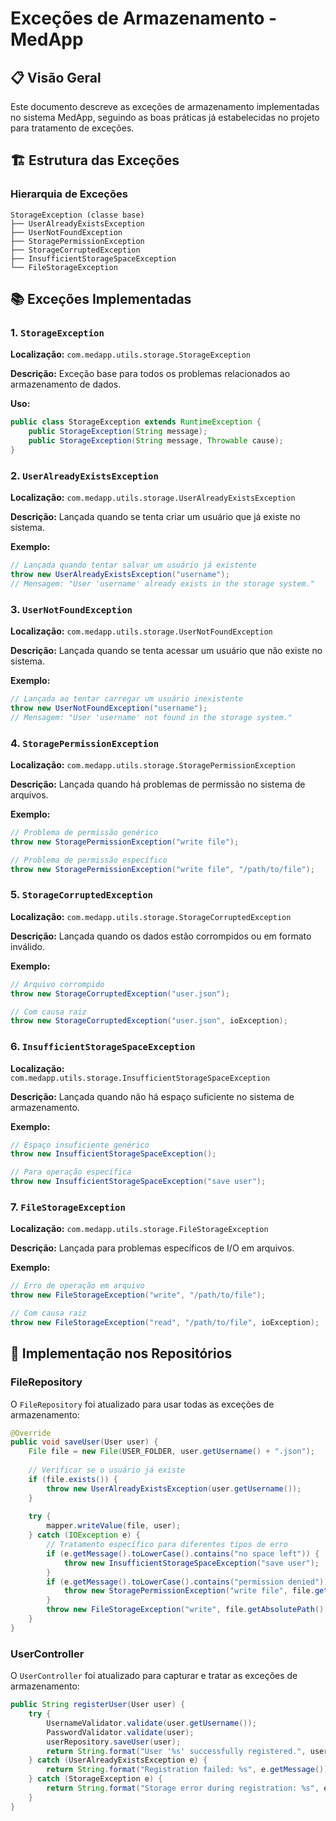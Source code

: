 # Exceções de Armazenamento - MedApp

## 📋 Visão Geral

Este documento descreve as exceções de armazenamento implementadas no sistema MedApp, seguindo as boas práticas já estabelecidas no projeto para tratamento de exceções.

## 🏗️ Estrutura das Exceções

### Hierarquia de Exceções

```
StorageException (classe base)
├── UserAlreadyExistsException
├── UserNotFoundException
├── StoragePermissionException
├── StorageCorruptedException
├── InsufficientStorageSpaceException
└── FileStorageException
```

## 📚 Exceções Implementadas

### 1. `StorageException`
**Localização:** `com.medapp.utils.storage.StorageException`

**Descrição:** Exceção base para todos os problemas relacionados ao armazenamento de dados.

**Uso:**
```java
public class StorageException extends RuntimeException {
    public StorageException(String message);
    public StorageException(String message, Throwable cause);
}
```

### 2. `UserAlreadyExistsException`
**Localização:** `com.medapp.utils.storage.UserAlreadyExistsException`

**Descrição:** Lançada quando se tenta criar um usuário que já existe no sistema.

**Exemplo:**
```java
// Lançada quando tentar salvar um usuário já existente
throw new UserAlreadyExistsException("username");
// Mensagem: "User 'username' already exists in the storage system."
```

### 3. `UserNotFoundException`
**Localização:** `com.medapp.utils.storage.UserNotFoundException`

**Descrição:** Lançada quando se tenta acessar um usuário que não existe no sistema.

**Exemplo:**
```java
// Lançada ao tentar carregar um usuário inexistente
throw new UserNotFoundException("username");
// Mensagem: "User 'username' not found in the storage system."
```

### 4. `StoragePermissionException`
**Localização:** `com.medapp.utils.storage.StoragePermissionException`

**Descrição:** Lançada quando há problemas de permissão no sistema de arquivos.

**Exemplo:**
```java
// Problema de permissão genérico
throw new StoragePermissionException("write file");

// Problema de permissão específico
throw new StoragePermissionException("write file", "/path/to/file");
```

### 5. `StorageCorruptedException`
**Localização:** `com.medapp.utils.storage.StorageCorruptedException`

**Descrição:** Lançada quando os dados estão corrompidos ou em formato inválido.

**Exemplo:**
```java
// Arquivo corrompido
throw new StorageCorruptedException("user.json");

// Com causa raiz
throw new StorageCorruptedException("user.json", ioException);
```

### 6. `InsufficientStorageSpaceException`
**Localização:** `com.medapp.utils.storage.InsufficientStorageSpaceException`

**Descrição:** Lançada quando não há espaço suficiente no sistema de armazenamento.

**Exemplo:**
```java
// Espaço insuficiente genérico
throw new InsufficientStorageSpaceException();

// Para operação específica
throw new InsufficientStorageSpaceException("save user");
```

### 7. `FileStorageException`
**Localização:** `com.medapp.utils.storage.FileStorageException`

**Descrição:** Lançada para problemas específicos de I/O em arquivos.

**Exemplo:**
```java
// Erro de operação em arquivo
throw new FileStorageException("write", "/path/to/file");

// Com causa raiz
throw new FileStorageException("read", "/path/to/file", ioException);
```

## 🔧 Implementação nos Repositórios

### FileRepository

O `FileRepository` foi atualizado para usar todas as exceções de armazenamento:

```java
@Override
public void saveUser(User user) {
    File file = new File(USER_FOLDER, user.getUsername() + ".json");
    
    // Verificar se o usuário já existe
    if (file.exists()) {
        throw new UserAlreadyExistsException(user.getUsername());
    }
    
    try {
        mapper.writeValue(file, user);
    } catch (IOException e) {
        // Tratamento específico para diferentes tipos de erro
        if (e.getMessage().toLowerCase().contains("no space left")) {
            throw new InsufficientStorageSpaceException("save user");
        }
        if (e.getMessage().toLowerCase().contains("permission denied")) {
            throw new StoragePermissionException("write file", file.getAbsolutePath());
        }
        throw new FileStorageException("write", file.getAbsolutePath(), e);
    }
}
```

### UserController

O `UserController` foi atualizado para capturar e tratar as exceções de armazenamento:

```java
public String registerUser(User user) {
    try {
        UsernameValidator.validate(user.getUsername());
        PasswordValidator.validate(user);
        userRepository.saveUser(user);
        return String.format("User '%s' successfully registered.", user.getUsername());
    } catch (UserAlreadyExistsException e) {
        return String.format("Registration failed: %s", e.getMessage());
    } catch (StorageException e) {
        return String.format("Storage error during registration: %s", e.getMessage());
    }
}
```
